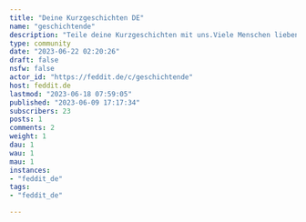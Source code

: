 ```yaml
---
title: "Deine Kurzgeschichten DE" 
name: "geschichtende"
description: "Teile deine Kurzgeschichten mit uns.Viele Menschen lieben es zu schreiben und noch viel mehr lesen gern.Helfe uns allen, dem Alltag für eine kurze Weile zu entfliehen. Bitte schreibt das Genre in klammern hinter den Titel.Ein Beitrag kann technisch lediglich 10.000 Zeichen enthalten. Bei bedarf kann eine Geschichte um 4 Kommentare erweitert werden, was dann 50.000 Zeichen entspricht.Links zu einer Kurzgeschichte müssen genau beschrieben sein. Sie müssen in Hinsicht auf  Privatsphäre und Datenschutz, einwandfrei sein. Sie dürfen kein Werbung, tracker oder sonstiges enthalten.Amtssprache ist DeutschLiebe Leser, bitte beachtet das hier vermutlich keine professionellen Schreiber am Werk sind.Konstruktive Kritik erlaubt, doch immer höflich bleiben.Ein gutes benehmen wird vorausgesetzt."
type: community
date: "2023-06-22 02:20:26"
draft: false
nsfw: false
actor_id: "https://feddit.de/c/geschichtende"
host: feddit.de
lastmod: "2023-06-18 07:59:05"
published: "2023-06-09 17:17:34"
subscribers: 23
posts: 1
comments: 2
weight: 1
dau: 1
wau: 1
mau: 1
instances:
- "feddit_de"
tags: 
- "feddit_de"

---
```

